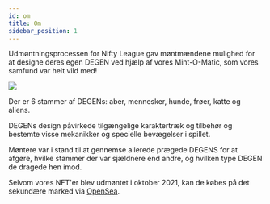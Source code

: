```yaml
---
id: om
title: Om
sidebar_position: 1
---
```


Udmøntningsprocessen for Nifty League gav møntmændene mulighed for at designe deres egen DEGEN ved hjælp af vores Mint-O-Matic, som vores samfund var helt vild med!

![](/img/mintomatic.gif)

Der er 6 stammer af DEGENs: aber, mennesker, hunde, frøer, katte og aliens.

DEGENs design påvirkede tilgængelige karaktertræk og tilbehør og bestemte visse mekanikker og specielle bevægelser i spillet.

Møntere var i stand til at gennemse allerede prægede DEGENS for at afgøre, hvilke stammer der var sjældnere end andre, og hvilken type DEGEN de dragede hen imod.

Selvom vores NFT'er blev udmøntet i oktober 2021, kan de købes på det sekundære marked via [OpenSea](https://opensea.io/collection/niftydegen).
